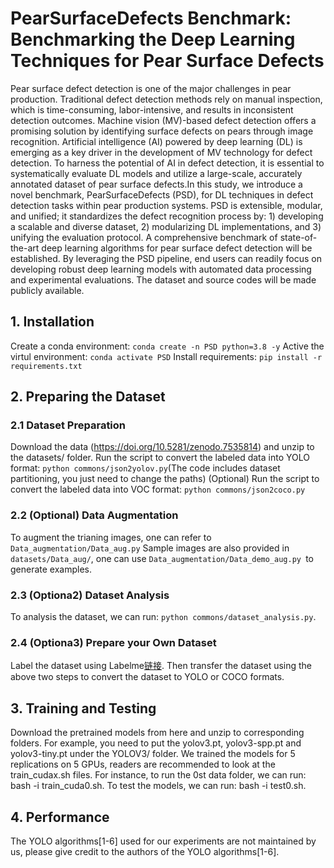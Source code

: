 # PearSurfaceDefects Benchmark: Benchmarking the Deep Learning Techniques for Pear Surface Defects
Pear surface defect detection is one of the major challenges in pear production. Traditional defect detection methods rely on manual inspection, which is time-consuming, labor-intensive, and results in inconsistent detection outcomes. Machine vision (MV)-based defect detection offers a promising solution by identifying surface defects on pears through image recognition. Artificial intelligence (AI) powered by deep learning (DL) is emerging as a key driver in the development of MV technology for defect detection. To harness the potential of AI in defect detection, it is essential to systematically evaluate DL models and utilize a large-scale, accurately annotated dataset of pear surface defects.In this study, we introduce a novel benchmark, PearSurfaceDefects (PSD), for DL techniques in defect detection tasks within pear production systems. PSD is extensible, modular, and unified; it standardizes the defect recognition process by: 1) developing a scalable and diverse dataset, 2) modularizing DL implementations, and 3) unifying the evaluation protocol. A comprehensive benchmark of state-of-the-art deep learning algorithms for pear surface defect detection will be established. By leveraging the PSD pipeline, end users can readily focus on developing robust deep learning models with automated data processing and experimental evaluations. The dataset and source codes will be made publicly available.

## 1. Installation
Create a conda environment:  `conda create -n PSD python=3.8 -y` 
Active the virtul environment: `conda activate PSD`
Install requirements: `pip install -r requirements.txt`

## 2. Preparing the Dataset
### 2.1 Dataset Preparation
Download the data (https://doi.org/10.5281/zenodo.7535814) and unzip to the datasets/ folder.
Run the script to convert the labeled data into YOLO format: `python commons/json2yolov.py`(The code includes dataset partitioning, you just need to change the paths)
(Optional) Run the script to convert the labeled data into VOC format: `python commons/json2coco.py `
### 2.2 (Optional) Data Augmentation
To augment the trianing images, one can refer to `Data_augmentation/Data_aug.py`
Sample images are also provided in `datasets/Data_aug/`, one can use `Data_augmentation/Data_demo_aug.py `to generate examples.
### 2.3 (Optiona2) Dataset Analysis
To analysis the dataset, we can run: `python commons/dataset_analysis.py`.
### 2.4 (Optiona3) Prepare your Own Dataset
Label the dataset using Labelme[链接](https://github.com/labelmeai/labelme).
Then transfer the dataset using the above two steps to convert the dataset to YOLO or COCO formats.
## 3. Training and Testing
Download the pretrained models from here and unzip to corresponding folders. For example, you need to put the yolov3.pt, yolov3-spp.pt and yolov3-tiny.pt under the YOLOV3/ folder.
We trained the models for 5 replications on 5 GPUs, readers are recommended to look at the train_cudax.sh files. For instance, to run the 0st data folder, we can run: bash -i train_cuda0.sh.
To test the models, we can run: bash -i test0.sh.
## 4. Performance
The YOLO algorithms[1-6] used for our experiments are not maintained by us, please give credit to the authors of the YOLO algorithms[1-6].

